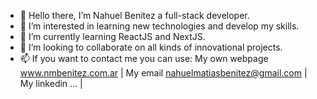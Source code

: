 - 👋 Hello there, I’m Nahuel Benitez a full-stack developer.
- 👀 I’m interested in learning new technologies and develop my skills. 
- 🌱 I’m currently learning ReactJS and NextJS.
- 💞️ I’m looking to collaborate on all kinds of innovational projects.
- 📫 If you want to contact me you can use: My own webpage www.nmbenitez.com.ar | My email nahuelmatiasbenitez@gmail.com | My linkedin ... |

<!---
nmbenitez/nmbenitez is a ✨ special ✨ repository because its `README.md` (this file) appears on your GitHub profile.
You can click the Preview link to take a look at your changes.
--->
